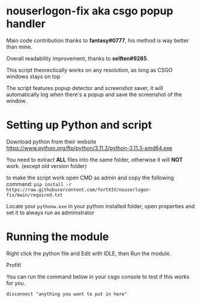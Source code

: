 # nouserlogon-fix aka csgo popup handler

Main code contribution thanks to **fantasy#0777**, his method is way better than mine.

Overall readability improvement, thanks to **selften#9285**.

This script theorectically works on any resolution, as long as CSGO windows stays on top

The script features popup detector and screenshot saver, it will automatically log when there's a popup and save the screenshot of the window.

# Setting up Python and script

Download python from their website
https://www.python.org/ftp/python/3.11.3/python-3.11.3-amd64.exe

You need to extract **ALL** files into the same folder, otherwise it will **NOT** work. (except old version folder)

to make the script work open CMD as admin and copy the following command: `pip install -r https://raw.githubusercontent.com/fortXIV/nouserlogon-fix/main/required.txt`

Locate your `pythonw.exe` in your python installed folder, open properties and set it to always run as administrator

# Running the module

Right click the python file and Edit with IDLE, then Run the module.

Profit!

You can run the command below in your csgo console to test if this works for you.
```
disconnect "anything you want to put in here"
```
